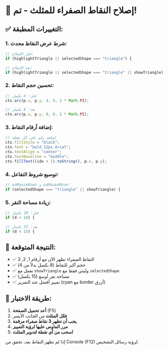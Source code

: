 # 🔧 إصلاح النقاط الصفراء للمثلث - تم!

## ✅ **التغييرات المطبقة:**

### 1. شرط عرض النقاط محدث:
```javascript
// قبل الإصلاح:
if (highlightTriangle || selectedShape === "triangle") {

// بعد الإصلاح:
if (highlightTriangle || selectedShape === "triangle" || showTriangle) {
```

### 2. تحسين حجم النقاط:
```javascript
// قبل: 4 بكسل
ctx.arc(p.x, p.y, 4, 0, 2 * Math.PI);

// بعد: 8 بكسل
ctx.arc(p.x, p.y, 8, 0, 2 * Math.PI);
```

### 3. إضافة أرقام النقاط:
```javascript
// إضافة رقم على كل نقطة
ctx.fillStyle = "black";
ctx.font = "bold 12px Arial";
ctx.textAlign = "center";
ctx.textBaseline = "middle";
ctx.fillText((idx + 1).toString(), p.x, p.y);
```

### 4. توسيع شروط التفاعل:
```javascript
// onMouseDown و onMouseMove:
if (selectedShape === "triangle" || showTriangle) {
```

### 5. زيادة مساحة النقر:
```javascript
// قبل: 10 بكسل
if (d < 10) {

// بعد: 15 بكسل  
if (d < 15) {
```

## 🎯 **النتيجة المتوقعة:**
- ✅ النقاط الصفراء تظهر الآن مع أرقام 1, 2, 3
- ✅ حجم أكبر للنقاط (8 بكسل بدلاً من 4)
- ✅ تعمل مع `showTriangle` وليس فقط مع `selectedShape`
- ✅ مساحة نقر أوسع (15 بكسل)
- ✅ تمييز أفضل عند التمرير (cyan مع border أزرق)

## 🧪 **طريقة الاختبار:**
1. **أعد تحميل الصفحة** (F5)
2. **فعّل المثلث** من الجانب الأيسر
3. **يجب أن تظهر 3 نقاط صفراء مرقمة** 
4. **مرر الماوس عليها لرؤية التمييز**
5. **اسحب من أي نقطة لتدوير المثلث**

إذا لم تظهر النقاط بعد، تحقق من Console (F12) لرؤية رسائل التشخيص.
